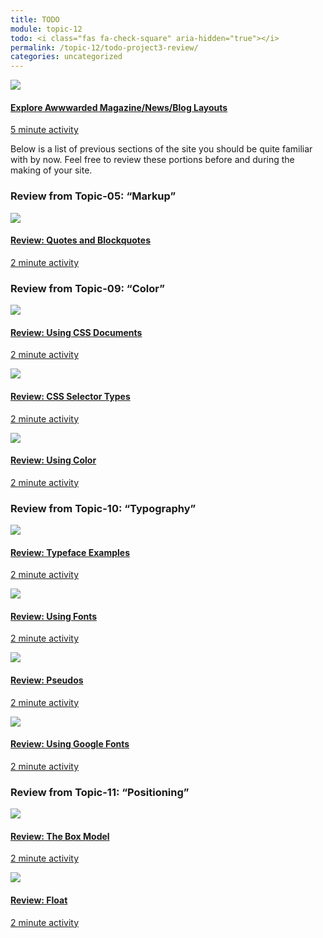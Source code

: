 ```yaml
---
title: TODO
module: topic-12
todo: <i class="fas fa-check-square" aria-hidden="true"></i>
permalink: /topic-12/todo-project3-review/
categories: uncategorized
---
```


<div class="row text-center">
  <div class="col-lg-4">
    <div class="bs-component">
      <div class="list-group">
        <a href="https://www.awwwards.com/websites/?category=magazine-newspaper-blog&tag=minimal&technology=html5" target="_blank" class="list-group-item">
          <img class="icon-hw" src="../img/hw-icon-awwwards.png" />
          <h4 class="list-group-item-heading">Explore Awwwarded Magazine/News/Blog Layouts</h4>
          <div class="divider-hw"></div>
          <p class="list-group-item-text"><i class="far fa-clock" aria-hidden="true"></i> 5 minute activity</p>
        </a>
      </div>
    </div>
  </div>
</div>


<div class="divider-hw"></div>


<p>Below is a list of previous sections of the site you should be quite familiar with by now. Feel free to review these portions before and during the making of your site.</p>


<h3>Review from Topic-05: “Markup”</h3>
<div class="row text-center">
  <div class="col-lg-4">
    <div class="bs-component">
      <div class="list-group">
        <a href="../../topic-05/quote-blockquote/" target="_blank" class="list-group-item">
          <img class="icon-hw" src="../../topic-05/img/assignment-05.svg" />
          <h4 class="list-group-item-heading">Review: Quotes and Blockquotes</h4>
          <div class="divider-hw"></div>
          <p class="list-group-item-text"><i class="far fa-clock" aria-hidden="true"></i> 2 minute activity</p>
        </a>
      </div>
    </div>
  </div>
</div>


<div class="divider-hw"></div>


<h3>Review from Topic-09: “Color”</h3>
<div class="row text-center">
  <div class="col-lg-4">
    <div class="bs-component">
      <div class="list-group">
        <a href="../../topic-09/css-docs/" target="_blank" class="list-group-item">
          <img class="icon-hw" src="../../topic-09/img/assignment-09.svg" />
          <h4 class="list-group-item-heading">Review: Using CSS Documents</h4>
          <div class="divider-hw"></div>
          <p class="list-group-item-text"><i class="far fa-clock" aria-hidden="true"></i> 2 minute activity</p>
        </a>
      </div>
    </div>
  </div>
  <div class="col-lg-4">
    <div class="bs-component">
      <div class="list-group">
        <a href="../../topic-09/selectors-universal/" target="_blank" class="list-group-item">
          <img class="icon-hw" src="../../topic-09/img/assignment-09.svg" />
          <h4 class="list-group-item-heading">Review: CSS Selector Types</h4>
          <div class="divider-hw"></div>
          <p class="list-group-item-text"><i class="far fa-clock" aria-hidden="true"></i> 2 minute activity</p>
        </a>
      </div>
    </div>
  </div>
  <div class="col-lg-4">
    <div class="bs-component">
      <div class="list-group">
        <a href="../../topic-09/bg-color/" target="_blank" class="list-group-item">
          <img class="icon-hw" src="../../topic-09/img/assignment-09.svg" />
          <h4 class="list-group-item-heading">Review: Using Color</h4>
          <div class="divider-hw"></div>
          <p class="list-group-item-text"><i class="far fa-clock" aria-hidden="true"></i> 2 minute activity</p>
        </a>
      </div>
    </div>
  </div>
</div>


<div class="divider-hw"></div>


<h3>Review from Topic-10: “Typography”</h3>
<div class="row text-center">
  <div class="col-lg-4">
    <div class="bs-component">
      <div class="list-group">
        <a href="../../topic-10/font-typefaces/" target="_blank" class="list-group-item">
          <img class="icon-hw" src="../../topic-10/img/assignment-10.svg" />
          <h4 class="list-group-item-heading">Review: Typeface Examples</h4>
          <div class="divider-hw"></div>
          <p class="list-group-item-text"><i class="far fa-clock" aria-hidden="true"></i> 2 minute activity</p>
        </a>
      </div>
    </div>
  </div>
  <div class="col-lg-4">
    <div class="bs-component">
      <div class="list-group">
        <a href="../../topic-10/font-family/" target="_blank" class="list-group-item">
          <img class="icon-hw" src="../../topic-10/img/assignment-10.svg" />
          <h4 class="list-group-item-heading">Review: Using Fonts</h4>
          <div class="divider-hw"></div>
          <p class="list-group-item-text"><i class="far fa-clock" aria-hidden="true"></i> 2 minute activity</p>
        </a>
      </div>
    </div>
  </div>
  <div class="col-lg-4">
    <div class="bs-component">
      <div class="list-group">
        <a href="../../topic-10/pseudo-selectors/" target="_blank" class="list-group-item">
          <img class="icon-hw" src="../../topic-10/img/assignment-10.svg" />
          <h4 class="list-group-item-heading">Review: Pseudos</h4>
          <div class="divider-hw"></div>
          <p class="list-group-item-text"><i class="far fa-clock" aria-hidden="true"></i> 2 minute activity</p>
        </a>
      </div>
    </div>
  </div>
</div>
<div class="row text-center">
  <div class="col-lg-4">
    <div class="bs-component">
      <div class="list-group">
        <a href="../../topic-10/google-fonts-part-1/" target="_blank" class="list-group-item">
          <img class="icon-hw" src="../../topic-10/img/assignment-10.svg" />
          <h4 class="list-group-item-heading">Review: Using Google Fonts</h4>
          <div class="divider-hw"></div>
          <p class="list-group-item-text"><i class="far fa-clock" aria-hidden="true"></i> 2 minute activity</p>
        </a>
      </div>
    </div>
  </div>
</div>


<div class="divider-hw"></div>


<h3>Review from Topic-11: “Positioning”</h3>
<div class="row text-center">
  <div class="col-lg-4">
    <div class="bs-component">
      <div class="list-group">
        <a href="../../topic-11/box-model/" target="_blank" class="list-group-item">
          <img class="icon-hw" src="../../topic-11/img/assignment-11.svg" />
          <h4 class="list-group-item-heading">Review: The Box Model</h4>
          <div class="divider-hw"></div>
          <p class="list-group-item-text"><i class="far fa-clock" aria-hidden="true"></i> 2 minute activity</p>
        </a>
      </div>
    </div>
  </div>
  <div class="col-lg-4">
    <div class="bs-component">
      <div class="list-group">
        <a href="../../topic-11/float-intro/" target="_blank" class="list-group-item">
          <img class="icon-hw" src="../../topic-11/img/assignment-11.svg" />
          <h4 class="list-group-item-heading">Review: Float</h4>
          <div class="divider-hw"></div>
          <p class="list-group-item-text"><i class="far fa-clock" aria-hidden="true"></i> 2 minute activity</p>
        </a>
      </div>
    </div>
  </div>
</div>
